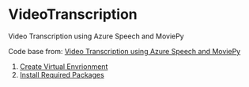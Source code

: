 # VideoTranscription
Video Transcription using Azure Speech and MoviePy


Code base from: [Video Transcription using Azure Speech and MoviePy](https://techcommunity.microsoft.com/t5/azure-architecture-blog/video-transcription-using-azure-speech-and-moviepy/ba-p/3888177)

1. [Create Virtual Envrionment](/Docs/PythonVittualEnvironment.md)
2. [Install Required Packages](/Docs/InstallRequiredPackages.md) 